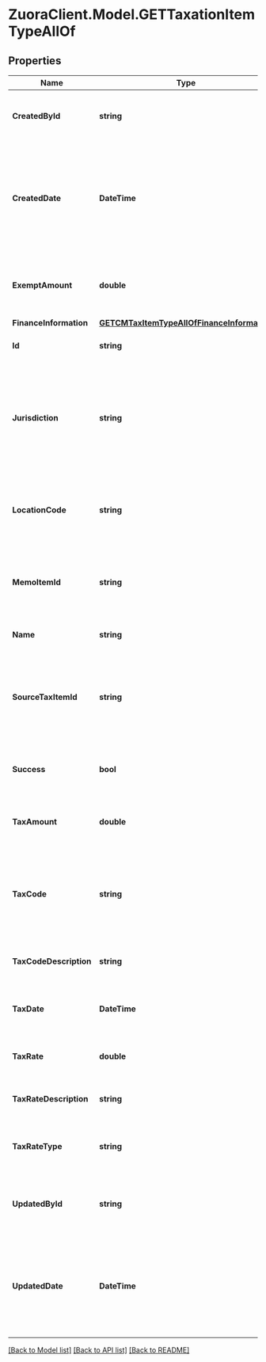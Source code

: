 # ZuoraClient.Model.GETTaxationItemTypeAllOf

## Properties

Name | Type | Description | Notes
------------ | ------------- | ------------- | -------------
**CreatedById** | **string** | The ID of the Zuora user who created the taxation item.   | [optional] 
**CreatedDate** | **DateTime** | The date and time when the taxation item was created in the Zuora system, in &#x60;yyyy-mm-dd hh:mm:ss&#x60; format.  | [optional] 
**ExemptAmount** | **double** | The calculated tax amount excluded due to the exemption.  | [optional] 
**FinanceInformation** | [**GETCMTaxItemTypeAllOfFinanceInformation**](GETCMTaxItemTypeAllOfFinanceInformation.md) |  | [optional] 
**Id** | **string** | The ID of the taxation item.  | [optional] 
**Jurisdiction** | **string** | The jurisdiction that applies the tax or VAT. This value is typically a state, province, county, or city.  | [optional] 
**LocationCode** | **string** | The identifier for the location based on the value of the &#x60;taxCode&#x60; field.   | [optional] 
**MemoItemId** | **string** | The ID of the credit or debit memo associated with the taxation item.  | [optional] 
**Name** | **string** | The name of the taxation item.  | [optional] 
**SourceTaxItemId** | **string** | The ID of the taxation item of the invoice, which the credit or debit memo is created from.  | [optional] 
**Success** | **bool** | Returns &#x60;true&#x60; if the request was processed successfully. | [optional] 
**TaxAmount** | **double** | The amount of the tax applied to the credit or debit memo.  | [optional] 
**TaxCode** | **string** | The tax code identifies which tax rules and tax rates to apply to a specific credit or debit memo.  | [optional] 
**TaxCodeDescription** | **string** | The description of the tax code.  | [optional] 
**TaxDate** | **DateTime** | The date when the tax is applied to the credit or debit memo.  | [optional] 
**TaxRate** | **double** | The tax rate applied to the credit or debit memo.  | [optional] 
**TaxRateDescription** | **string** | The description of the tax rate.  | [optional] 
**TaxRateType** | **string** | The type of the tax rate applied to the credit or debit memo.  | [optional] 
**UpdatedById** | **string** | The ID of the Zuora user who last updated the taxation item.  | [optional] 
**UpdatedDate** | **DateTime** | The date and time when the taxation item was last updated, in &#x60;yyyy-mm-dd hh:mm:ss&#x60; format.   | [optional] 

[[Back to Model list]](../README.md#documentation-for-models) [[Back to API list]](../README.md#documentation-for-api-endpoints) [[Back to README]](../README.md)

